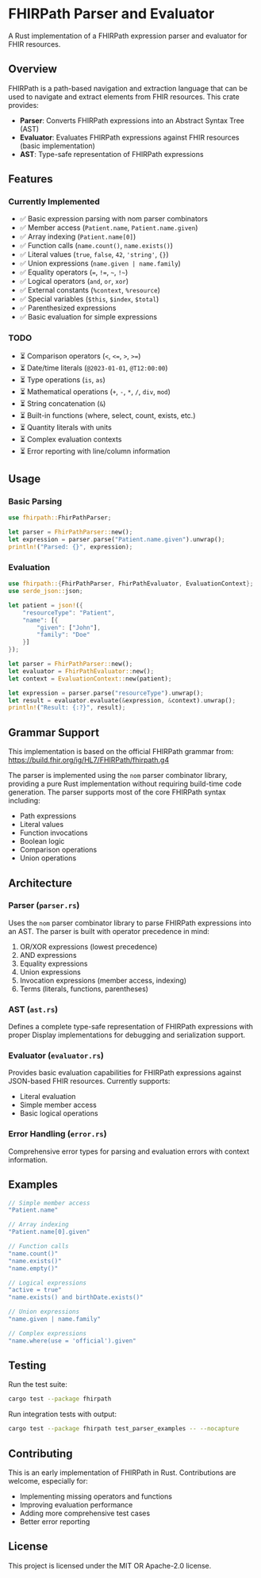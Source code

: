 # FHIRPath Parser and Evaluator

A Rust implementation of a FHIRPath expression parser and evaluator for FHIR resources.

## Overview

FHIRPath is a path-based navigation and extraction language that can be used to navigate and extract elements from FHIR resources. This crate provides:

- **Parser**: Converts FHIRPath expressions into an Abstract Syntax Tree (AST)
- **Evaluator**: Evaluates FHIRPath expressions against FHIR resources (basic implementation)
- **AST**: Type-safe representation of FHIRPath expressions

## Features

### Currently Implemented

- ✅ Basic expression parsing with nom parser combinators
- ✅ Member access (`Patient.name`, `Patient.name.given`)
- ✅ Array indexing (`Patient.name[0]`)
- ✅ Function calls (`name.count()`, `name.exists()`)
- ✅ Literal values (`true`, `false`, `42`, `'string'`, `{}`)
- ✅ Union expressions (`name.given | name.family`)
- ✅ Equality operators (`=`, `!=`, `~`, `!~`)
- ✅ Logical operators (`and`, `or`, `xor`)
- ✅ External constants (`%context`, `%resource`)
- ✅ Special variables (`$this`, `$index`, `$total`)
- ✅ Parenthesized expressions
- ✅ Basic evaluation for simple expressions

### TODO

- ⏳ Comparison operators (`<`, `<=`, `>`, `>=`)
- ⏳ Date/time literals (`@2023-01-01`, `@T12:00:00`)
- ⏳ Type operations (`is`, `as`)
- ⏳ Mathematical operations (`+`, `-`, `*`, `/`, `div`, `mod`)
- ⏳ String concatenation (`&`)
- ⏳ Built-in functions (where, select, count, exists, etc.)
- ⏳ Quantity literals with units
- ⏳ Complex evaluation contexts
- ⏳ Error reporting with line/column information

## Usage

### Basic Parsing

```rust
use fhirpath::FhirPathParser;

let parser = FhirPathParser::new();
let expression = parser.parse("Patient.name.given").unwrap();
println!("Parsed: {}", expression);
```

### Evaluation

```rust
use fhirpath::{FhirPathParser, FhirPathEvaluator, EvaluationContext};
use serde_json::json;

let patient = json!({
    "resourceType": "Patient",
    "name": [{
        "given": ["John"],
        "family": "Doe"
    }]
});

let parser = FhirPathParser::new();
let evaluator = FhirPathEvaluator::new();
let context = EvaluationContext::new(patient);

let expression = parser.parse("resourceType").unwrap();
let result = evaluator.evaluate(&expression, &context).unwrap();
println!("Result: {:?}", result);
```

## Grammar Support

This implementation is based on the official FHIRPath grammar from:
https://build.fhir.org/ig/HL7/FHIRPath/fhirpath.g4

The parser is implemented using the `nom` parser combinator library, providing a pure Rust implementation without requiring build-time code generation. The parser supports most of the core FHIRPath syntax including:

- Path expressions
- Literal values
- Function invocations
- Boolean logic
- Comparison operations
- Union operations

## Architecture

### Parser (`parser.rs`)

Uses the `nom` parser combinator library to parse FHIRPath expressions into an AST. The parser is built with operator precedence in mind:

1. OR/XOR expressions (lowest precedence)
2. AND expressions
3. Equality expressions
4. Union expressions
5. Invocation expressions (member access, indexing)
6. Terms (literals, functions, parentheses)

### AST (`ast.rs`)

Defines a complete type-safe representation of FHIRPath expressions with proper Display implementations for debugging and serialization support.

### Evaluator (`evaluator.rs`)

Provides basic evaluation capabilities for FHIRPath expressions against JSON-based FHIR resources. Currently supports:

- Literal evaluation
- Simple member access
- Basic logical operations

### Error Handling (`error.rs`)

Comprehensive error types for parsing and evaluation errors with context information.

## Examples

```rust
// Simple member access
"Patient.name"

// Array indexing
"Patient.name[0].given"

// Function calls
"name.count()"
"name.exists()"
"name.empty()"

// Logical expressions
"active = true"
"name.exists() and birthDate.exists()"

// Union expressions
"name.given | name.family"

// Complex expressions
"name.where(use = 'official').given"
```

## Testing

Run the test suite:

```bash
cargo test --package fhirpath
```

Run integration tests with output:

```bash
cargo test --package fhirpath test_parser_examples -- --nocapture
```

## Contributing

This is an early implementation of FHIRPath in Rust. Contributions are welcome, especially for:

- Implementing missing operators and functions
- Improving evaluation performance
- Adding more comprehensive test cases
- Better error reporting

## License

This project is licensed under the MIT OR Apache-2.0 license.
